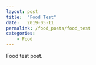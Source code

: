 ```yaml
---
layout: post
title:  "Food Test"
date:   2019-05-11
permalink: /food_posts/food_test
categories: 
    - Food
---
```

Food test post.